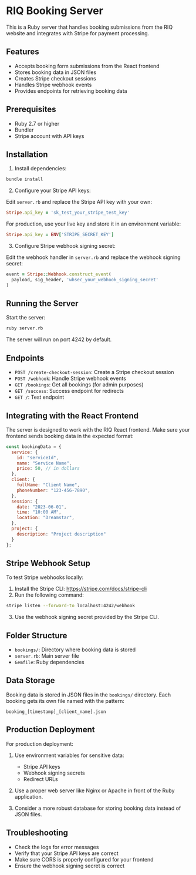 # RIQ Booking Server

This is a Ruby server that handles booking submissions from the RIQ website and integrates with Stripe for payment processing.

## Features

- Accepts booking form submissions from the React frontend
- Stores booking data in JSON files
- Creates Stripe checkout sessions
- Handles Stripe webhook events
- Provides endpoints for retrieving booking data

## Prerequisites

- Ruby 2.7 or higher
- Bundler
- Stripe account with API keys

## Installation

1. Install dependencies:

```bash
bundle install
```

2. Configure your Stripe API keys:

Edit `server.rb` and replace the Stripe API key with your own:

```ruby
Stripe.api_key = 'sk_test_your_stripe_test_key'
```

For production, use your live key and store it in an environment variable:

```ruby
Stripe.api_key = ENV['STRIPE_SECRET_KEY']
```

3. Configure Stripe webhook signing secret:

Edit the webhook handler in `server.rb` and replace the webhook signing secret:

```ruby
event = Stripe::Webhook.construct_event(
  payload, sig_header, 'whsec_your_webhook_signing_secret'
)
```

## Running the Server

Start the server:

```bash
ruby server.rb
```

The server will run on port 4242 by default.

## Endpoints

- `POST /create-checkout-session`: Create a Stripe checkout session
- `POST /webhook`: Handle Stripe webhook events
- `GET /bookings`: Get all bookings (for admin purposes)
- `GET /success`: Success endpoint for redirects
- `GET /`: Test endpoint

## Integrating with the React Frontend

The server is designed to work with the RIQ React frontend. Make sure your frontend sends booking data in the expected format:

```javascript
const bookingData = {
  service: {
    id: "serviceId",
    name: "Service Name",
    price: 50, // in dollars
  },
  client: {
    fullName: "Client Name",
    phoneNumber: "123-456-7890",
  },
  session: {
    date: "2023-06-01",
    time: "10:00 AM",
    location: "Dreamstar",
  },
  project: {
    description: "Project description"
  }
};
```

## Stripe Webhook Setup

To test Stripe webhooks locally:

1. Install the Stripe CLI: https://stripe.com/docs/stripe-cli
2. Run the following command:

```bash
stripe listen --forward-to localhost:4242/webhook
```

3. Use the webhook signing secret provided by the Stripe CLI.

## Folder Structure

- `bookings/`: Directory where booking data is stored
- `server.rb`: Main server file
- `Gemfile`: Ruby dependencies

## Data Storage

Booking data is stored in JSON files in the `bookings/` directory. Each booking gets its own file named with the pattern:

```
booking_[timestamp]_[client_name].json
```

## Production Deployment

For production deployment:

1. Use environment variables for sensitive data:
   - Stripe API keys
   - Webhook signing secrets
   - Redirect URLs

2. Use a proper web server like Nginx or Apache in front of the Ruby application.

3. Consider a more robust database for storing booking data instead of JSON files.

## Troubleshooting

- Check the logs for error messages
- Verify that your Stripe API keys are correct
- Make sure CORS is properly configured for your frontend
- Ensure the webhook signing secret is correct 
